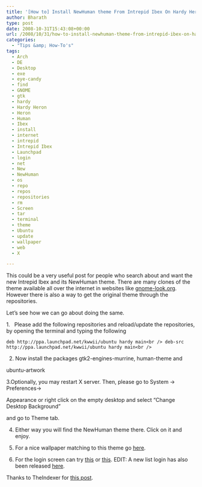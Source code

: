 ```yaml
---
title: '[How to] Install NewHuman theme From Intrepid Ibex On Hardy Heron'
author: Bharath
type: post
date: 2008-10-31T15:43:08+00:00
url: /2008/10/31/how-to-install-newhuman-theme-from-intrepid-ibex-on-hardy-heron/
categories:
  - "Tips &amp; How-To's"
tags:
  - Arch
  - DE
  - Desktop
  - exe
  - eye-candy
  - find
  - GNOME
  - gtk
  - hardy
  - Hardy Heron
  - Heron
  - Human
  - Ibex
  - install
  - internet
  - intrepid
  - Intrepid Ibex
  - Launchpad
  - login
  - net
  - New
  - NewHuman
  - os
  - repo
  - repos
  - repositories
  - rm
  - Screen
  - tar
  - terminal
  - theme
  - Ubuntu
  - update
  - wallpaper
  - web
  - X

---
```

This could be a very useful post for people who search about and want the  new Intrepid Ibex and its NewHuman theme. There are many clones of the theme available all over the internet in websites like [gnome-look.org][1]. However there is also a way to get the original theme through the repositories.

Let&#8217;s see how we can go about doing the same.
  
<!--more-->

1.   Please add the following repositories and reload/update the repositories, by opening the terminal and typing the following
  
`deb http://ppa.launchpad.net/kwwii/ubuntu hardy main<br />
deb-src http://ppa.launchpad.net/kwwii/ubuntu hardy main<br />
` 

2. Now install the packages gtk2-engines-murrine, human-theme and
  
ubuntu-artwork

3.Optionally, you may restart X server. Then, please go to System -> Preferences->
  
Appearance or right click on the empty desktop and select &#8220;Change Desktop Background&#8221;
  
and go to Theme tab.

4. Either way you will find the NewHuman theme there. Click on it and enjoy.

5. For a nice wallpaper matching to this theme go [here][2].

6. For the login screen can try [this][3] or [this][4]. EDIT: A new list login has also been released <a href="http://gnome-look.org/content/download.php?content=87580&id=1&tan=14172264" target="_blank">here</a>.

Thanks to TheIndexer for [this post][5].

 [1]: http://gnome-look.org/
 [2]: http://fc01.deviantart.com/fs23/f/2007/346/5/1/Vista_Ultimate_Wood_No_Glass_by_Mosqu1t0.jpg
 [3]: http://gnome-look.org/content/download.php?content=91018&id=1&tan=54025604
 [4]: http://gnome-look.org/content/download.php?content=87516&id=1&tan=4830568
 [5]: http://theindexer.wordpress.com/2008/07/01/install-newhuman-theme-from-intrepid-ibex-on-hardy-heron/
